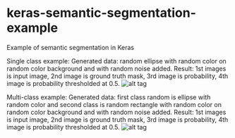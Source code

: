 # keras-semantic-segmentation-example
Example of semantic segmentation in Keras

Single class example:
Generated data: random ellipse with random color on random color background and with random noise added.
Result: 1st images is input image, 2nd image is ground truth mask, 3rd image is probability, 4th image is probability thresholded at 0.5.
![alt tag](https://github.com/mrgloom/keras-semantic-segmentation-example/blob/master/misc/binary_crossentropy_result_binary_segmentation.png)

Multi-class example:
Generated data: first class random is ellipse with random color and second class is random rectangle with random color on random color background and with random noise added.
Result: 1st images is input image, 2nd image is ground truth mask, 3rd image is probability, 4th image is probability thresholded at 0.5.
![alt tag](https://github.com/mrgloom/keras-semantic-segmentation-example/blob/master/misc/binary_crossentropy_result_multilabel_segmentation.png)
